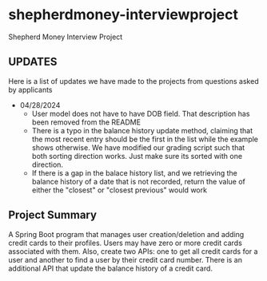# shepherdmoney-interviewproject
Shepherd Money Interview Project

## UPDATES
Here is a list of updates we have made to the projects from questions asked by applicants
- 04/28/2024
  - User model does not have to have DOB field. That description has been removed from the README
  - There is a typo in the balance history update method, claiming that the most recent entry should be the first in the list while the example shows otherwise. We have modified our grading script such that both sorting direction works. Just make sure its sorted with one direction.
  - If there is a gap in the balace history list, and we retrieving the balance history of a date that is not recorded, return the value of either the "closest" or "closest previous" would work


## Project Summary
A Spring Boot program that manages user creation/deletion and adding credit cards to their profiles. Users may have zero or more credit cards associated with them. Also, create two APIs: one to get all credit cards for a user and another to find a user by their credit card number. There is an additional API that update the balance history of a credit card.
